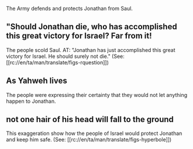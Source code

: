 The Army defends and protects Jonathan from Saul.

##  "Should Jonathan die, who has accomplished this great victory for Israel?  Far from it! ##

The people scold Saul. AT: "Jonathan has just accomplished this great victory for Israel. He should surely not die." (See: [[rc://en/ta/man/translate/figs-rquestion]])

## As Yahweh lives ##

The people were expressing their certainty that they would not let anything happen to Jonathan.

## not one hair of his head will fall to the ground ##

This exaggeration show how the people of Israel  would protect Jonathan and keep him safe. (See: [[rc://en/ta/man/translate/figs-hyperbole]])